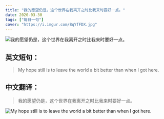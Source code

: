 ```yaml
---
title: "我的愿望仍是，这个世界在我离开之时比我来时要好一点。"
date: 2020-03-30
tags: ["每日一句"]
cover: "https://i.imgur.com/8qYfFDX.jpg"
---
```


![我的愿望仍是，这个世界在我离开之时比我来时要好一点。](https://i.imgur.com/yIf7lSg.jpg)

## 英文短句：
> My hope still is to leave the world a bit better than when I got here. 

<!--more-->

## 中文翻译：
> 我的愿望仍是，这个世界在我离开之时比我来时要好一点。

![My hope still is to leave the world a bit better than when I got here. ](https://i.imgur.com/StIjc8J.jpg)

